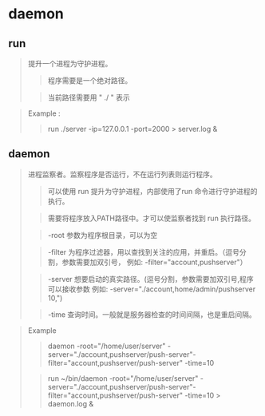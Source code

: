# daemon

## run
> 提升一个进程为守护进程。
>> 程序需要是一个绝对路径。
>
>> 当前路径需要用 " ./ " 表示

> Example : 
>> run ./server -ip=127.0.0.1 -port=2000 > server.log &


## daemon
> 进程监察者。监察程序是否运行，不在运行列表则运行程序。
>> 可以使用 run 提升为守护进程，内部使用了run 命令进行守护进程的执行。
>
>> 需要将程序放入PATH路径中。才可以使监察者找到 run 执行路径。
>
>> -root 参数为程序根目录，可以为空
>
>> -filter 为程序过滤器，用以查找到关注的应用，并重启。（逗号分割，参数需要加双引号， 例如: -filter="account,pushserver"）
>
>> -server 想要启动的真实路径。(逗号分割，参数需要加双引号,程序可以接收参数 例如: -server="./account,home/admin/pushserver 10,")
>
>> -time 查询时间。一般就是服务器检查的时间间隔，也是重启间隔。

> Example
>> daemon -root="/home/user/server" -server="./account,pushserver/push-server"-filter="account,pushserver/push-server" -time=10
>
>> run ~/bin/daemon -root="/home/user/server" -server="./account,pushserver/push-server"-filter="account,pushserver/push-server" -time=10 > daemon.log &


